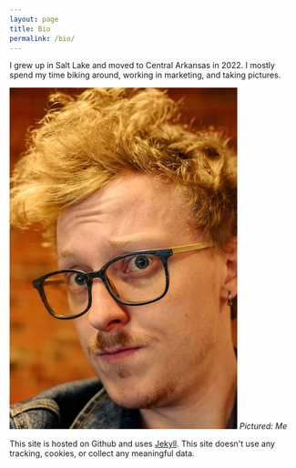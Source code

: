 ```yaml
---
layout: page
title: Bio
permalink: /bio/
---
```


I grew up in Salt Lake and moved to Central Arkansas in 2022. I mostly spend my time biking around, working in marketing, and taking pictures.

![Pictured: Me.](/assets/images/not-a-headshot.jpg)
*Pictured: Me*

This site is hosted on Github and uses [Jekyll](https://github.com/jekyll). This site doesn't use any tracking, cookies, or collect any meaningful data.